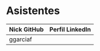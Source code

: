 # Asistentes

| Nick GitHub     | Perfil LinkedIn                                                        |
|-----------------|------------------------------------------------------------------------|
| ggarciaf        |                                                                        |
